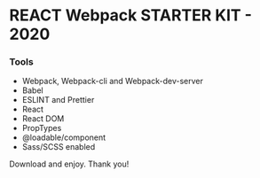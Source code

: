 # REACT Webpack STARTER KIT - 2020

### Tools

* Webpack, Webpack-cli and Webpack-dev-server
* Babel
* ESLINT and Prettier
* React
* React DOM
* PropTypes
* @loadable/component
* Sass/SCSS enabled

Download and enjoy. Thank you!